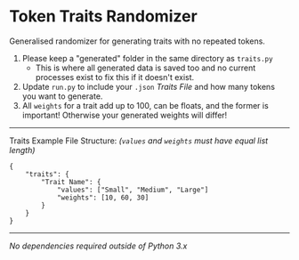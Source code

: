 # Token Traits Randomizer
Generalised randomizer for generating traits with no repeated tokens.

1) Please keep a "generated" folder in the same directory as `traits.py`
   - This is where all generated data is saved too and no current processes exist to fix this if it doesn't exist.
2) Update `run.py` to include your `.json` _Traits File_ and how many tokens you want to generate.
3) All `weights` for a trait add up to 100, can be floats, and the former is important! Otherwise your generated weights will differ!

-----

Traits Example File Structure: *(`values` and `weights` must have equal list length)*
````
{
    "traits": {
        "Trait Name": {
            "values": ["Small", "Medium", "Large"]
            "weights": [10, 60, 30]
        }
    }
}
````

-----

_No dependencies required outside of Python 3.x_
